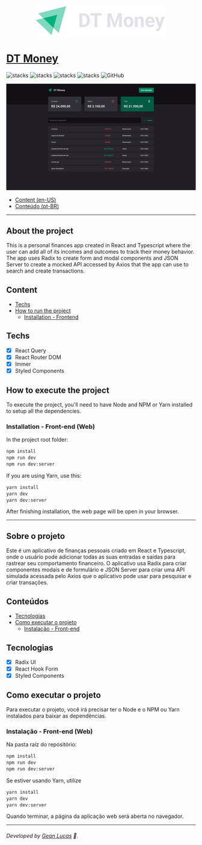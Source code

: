 <p align="center">
  <img src="src/assets/logo.svg"/>
</p>

# [DT Money](https://dt-money-legeannd.vercel.app/)
![stacks](https://img.shields.io/badge/React%20Hook%20Form-v7.41.5-brightgreen) ![stacks](https://img.shields.io/badge/Radix%20UI-v1.0.2-brightgreen) ![stacks](https://img.shields.io/badge/Styled%20Components-v5.3.6-brightgreen) ![stacks](https://img.shields.io/badge/Stack-Typescript-blue) ![GitHub](https://img.shields.io/github/license/legeannd/dt-money)

<p align="center">
  <img width="800" src="uploads/web.gif"/>
</p>


* [Content (en-US)](#section-en_us)
* [Conteúdo (pt-BR)](#secao-pt_br)

---

## About the project <a id="section-en_us"></a>

This is a personal finances app created in React and Typescript where the user can add all of its incomes and outcomes to track their money behavior. The app uses Radix to create form and modal components and JSON Server to create a mocked API accessed by Axios that the app can use to search and create transactions.

## Content
  * [Techs](#techs)
  * [How to run the project](#installation)
    * [Installation - Frontend](#installation-front)

## Techs <a id="techs"></a>

- [x] React Query
- [x] React Router DOM
- [x] Immer
- [x] Styled Components

## How to execute the project <a id="installation"></a>
To execute the project, you'll need to have Node and NPM or Yarn installed to setup all the dependencies.


### Installation - Front-end (Web) <a id="installation-front"></a>

In the project root folder:

```bash
npm install
npm run dev
npm run dev:server
```

If you are using Yarn, use this:
```bash
yarn install
yarn dev
yarn dev:server
```

<!-- Remember to create a .env file to put the enviroment variables exemplified in the .env.example file with your personal data. -->

After finishing installation, the web page will be open in your browser.

---

## Sobre o projeto <a id="secao-pt_br"></a>

Este é um aplicativo de finanças pessoais criado em React e Typescript, onde o usuário pode adicionar todas as suas entradas e saídas para rastrear seu comportamento financeiro. O aplicativo usa Radix para criar componentes modais e de formulário e JSON Server para criar uma API simulada acessada pelo Axios que o aplicativo pode usar para pesquisar e criar transações.

## Conteúdos
  * [Tecnologias](#tecnlogias)
  * [Como executar o projeto](#instalacao)
    * [Instalação - Front-end](#instalacao-front)

## Tecnologias <a id="tecnologias"></a>

- [x] Radix UI
- [x] React Hook Form
- [x] Styled Components

## Como executar o projeto <a id="instalacao"></a>
Para executar o projeto, você irá precisar ter o Node e o NPM ou Yarn instalados para baixar as dependências.


### Instalação - Front-end (Web) <a id="instalacao-front"></a>

Na pasta raíz do repositório:

```bash
npm install
npm run dev
npm run dev:server
```

Se estiver usando Yarn, utilize
```bash
yarn install
yarn dev
yarn dev:server
```

<!-- Lembre-se de criar um arquivo .env para colocar as variáveis de ambiente exemplificadas no arquivo .env.example com os seus dados pessoais. -->

Quando terminar, a página da aplicação web será aberta no navegador.

---
###### Developed by [Gean Lucas](https://www.linkedin.com/in/geanlucaas/) :rocket:.
